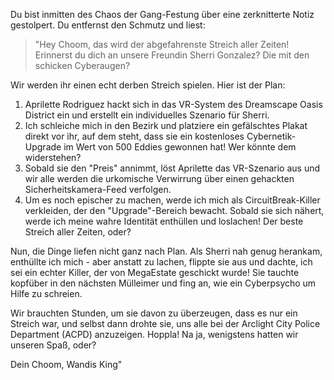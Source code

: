 Du bist inmitten des Chaos der Gang-Festung über eine zerknitterte Notiz gestolpert. Du entfernst den Schmutz und liest:

> "Hey Choom, das wird der abgefahrenste Streich aller Zeiten! Erinnerst du dich an unsere Freundin Sherri Gonzalez? Die mit den schicken Cyberaugen?

Wir werden ihr einen echt derben Streich spielen. Hier ist der Plan:

1. Aprilette Rodriguez hackt sich in das VR-System des Dreamscape Oasis District ein und erstellt ein individuelles Szenario für Sherri.
2. Ich schleiche mich in den Bezirk und platziere ein gefälschtes Plakat direkt vor ihr, auf dem steht, dass sie ein kostenloses Cybernetik-Upgrade im Wert von 500 Eddies gewonnen hat! Wer könnte dem widerstehen?
3. Sobald sie den "Preis" annimmt, löst Aprilette das VR-Szenario aus und wir alle werden die urkomische Verwirrung über einen gehackten Sicherheitskamera-Feed verfolgen.
4. Um es noch epischer zu machen, werde ich mich als CircuitBreak-Killer verkleiden, der den "Upgrade"-Bereich bewacht. Sobald sie sich nähert, werde ich meine wahre Identität enthüllen und loslachen! Der beste Streich aller Zeiten, oder?

Nun, die Dinge liefen nicht ganz nach Plan. Als Sherri nah genug herankam, enthüllte ich mich - aber anstatt zu lachen, flippte sie aus und dachte, ich sei ein echter Killer, der von MegaEstate geschickt wurde! Sie tauchte kopfüber in den nächsten Mülleimer und fing an, wie ein Cyberpsycho um Hilfe zu schreien.

Wir brauchten Stunden, um sie davon zu überzeugen, dass es nur ein Streich war, und selbst dann drohte sie, uns alle bei der Arclight City Police Department (ACPD) anzuzeigen. Hoppla! Na ja, wenigstens hatten wir unseren Spaß, oder?

Dein Choom,
Wandis King"
